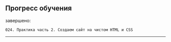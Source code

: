 ## Прогресс обучения

завершено:

    024. Практика часть 2. Создаем сайт на чистом HTML и CSS

---
